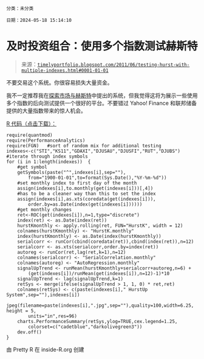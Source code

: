 ```

分类：未分类

日期：2024-05-18 15:14:10

```

# 及时投资组合：使用多个指数测试赫斯特

> 来源：[`timelyportfolio.blogspot.com/2011/06/testing-hurst-with-multiple-indexes.html#0001-01-01`](http://timelyportfolio.blogspot.com/2011/06/testing-hurst-with-multiple-indexes.html#0001-01-01)

不要交易这个系统。你很容易损失大量资金。

我不一定推荐我在[探索市场与赫斯特](http://timelyportfolio.blogspot.com/2011/06/exploring-market-with-hurst.html)中提出的系统，但我觉得这将为展示一些使用多个指数的后向测试提供一个很好的平台。不要错过 Yahoo! Finance 和联邦储备提供的大量指数带来的惊人机会。

[R 代码（点击下载）：](https://docs.google.com/leaf?id=0B2qp2r96khJPZTIwZWQ4ZWEtYTNlZS00ZDA1LTgxOWMtM2JkZmUyZjZiMWMx&hl=en_US)

```
require(quantmod)
require(PerformanceAnalytics)
require(FGN)   #sort of random mix for additional testing
indexes<-c("STI","KS11","GDAXI","DJUSAU","DJUSFI","RUT","DJUBS")
#iterate through index symbols
for (i in 1:length(indexes))  {
	#get symbol
	getSymbols(paste("^",indexes[i],sep=""),
		from="1900-01-01",to=format(Sys.Date(),"%Y-%m-%d"))
	#set monthly index to first day of the month
	assign(indexes[i],to.monthly(get(indexes[i]))[,4])
	#has to be a cleaner way than this to set the index
	assign(indexes[i],as.xts(coredata(get(indexes[i])),
		order.by=as.Date(index(get(indexes[i])))))
	#get monthly changes
	ret<-ROC(get(indexes[i]),n=1,type="discrete")
	index(ret) <- as.Date(index(ret))
	hurstKmonthly <- apply.rolling(ret, FUN="HurstK", width = 12)
	colnames(hurstKmonthly) <- "HurstK.monthly"
	index(hurstKmonthly) <- as.Date(index(hurstKmonthly))
	serialcorr <- runCor(cbind(coredata(ret)),cbind(index(ret)),n=12)
	serialcorr <- as.xts(serialcorr,order.by=index(ret))
	autoreg <- runCor(ret,lag(ret,k=1),n=12)
	colnames(serialcorr) <- "SerialCorrelation.monthly"
	colnames(autoreg) <- "AutoRegression.monthly"
	signalUpTrend <- runMean(hurstKmonthly+serialcorr+autoreg,n=6) +
		(get(indexes[i])/runMean(get(indexes[i]),n=12)-1)*10
	signalUpTrend <- lag(signalUpTrend,k=1)
	retSys <- merge(ifelse(signalUpTrend > 1, 1, 0) * ret,ret)
	colnames(retSys) <- c(paste(indexes[i]," HurstUp System",sep=""),indexes[i])
	jpeg(filename=paste(indexes[i],".jpg",sep=""),quality=100,width=6.25, height = 5, 
		units="in",res=96) 
 	charts.PerformanceSummary(retSys,ylog=TRUE,cex.legend=1.25,
		colorset=c("cadetblue","darkolivegreen3"))
	dev.off()
}
```

由 Pretty R 在 inside-R.org 创建
